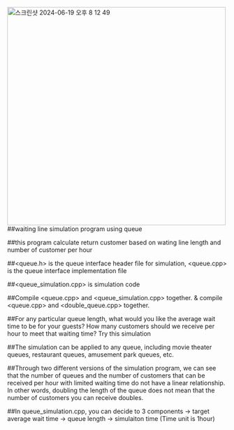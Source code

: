 <img width="500" alt="스크린샷 2024-06-19 오후 8 12 49" src="https://github.com/sanghunii/Practice/assets/152972679/2c9e99c8-22f7-4b5e-9974-262a29fc95e0">##waiting line simulation program using queue

##this program calculate return customer based on wating line length and number of customer per hour

##<queue.h> is the queue interface header file for simulation, <queue.cpp> is the queue interface implementation file

##<queue_simulation.cpp> is simulation code

##Compile <queue.cpp> and <queue_simulation.cpp> together. & compile <queue.cpp> and <double_queue.cpp> together.

##For any particular queue length, what would you like the average wait time to be for your guests? How many customers should we receive per hour to meet that waiting time? Try this simulation

##The simulation can be applied to any queue, including movie theater queues, restaurant queues, amusement park queues, etc.

##Through two different versions of the simulation program, we can see that the number of queues and the number of customers that can be received per hour with limited waiting time do not have a linear relationship. In other words, doubling the length of the queue does not mean that the number of customers you can receive doubles.

##In queue_simulation.cpp, you can decide to 3 components
  -> target average wait time
  -> queue length
  -> simulaiton time (Time unit is 1hour)
